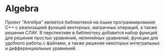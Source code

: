 # Algebra

Проект "Алгебра" является библиотекой на языке программирования C++  c реализацией функций векторных, матричных операций, а также решения СЛАУ. В перспективе в библиотеку добавится набор функций для решения простых уравнений, нелинейных уравнений, функции для удобного работы с файлами, а также решение некоторых интегральных и дифференциальных уравнений.
